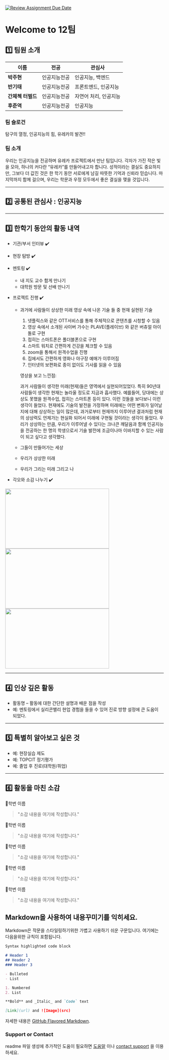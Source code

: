 [![Review Assignment Due Date](https://classroom.github.com/assets/deadline-readme-button-22041afd0340ce965d47ae6ef1cefeee28c7c493a6346c4f15d667ab976d596c.svg)](https://classroom.github.com/a/gSldEXG6)
# Welcome to 12팀

## 1️⃣ 팀원 소개

| **이름** | **전공** | **관심사** |
| --- | --- | --- |
| **박주현** | 인공지능전공 | 인공지능, 백엔드 |
| **반기태** | 인공지능전공 | 프론트엔드, 인공지능 |
| **간체첵 터벌드** | 인공지능전공 | 자연어 처리, 인공지능 |
| **후준역** | 인공지능전공 | 인공지능 |


### 팀 슬로건

탐구의 열정, 인공지능의 힘, 유레카의 발견!!

### 팀 소개

우리는 인공지능을 전공하며 유레카 프로젝트에서 만난 팀입니다. 각자가 가진 작은 빛을 모아, 하나의 커다란 “유레카”를 만들어내고자 합니다. 성적이라는 결실도 중요하지만, 그보다 더 값진 것은 한 학기 동안 서로에게 남길 따뜻한 기억과 신뢰라 믿습니다. 마지막까지 함께 걸으며, 우리는 학문과 우정 모두에서 좋은 결실을 맺을 것입니다.

***

## 2️⃣ 공통된 관심사 : 인공지능

***

## 3️⃣ 한학기 동안의 활동 내역 

- 기관/부서 인터뷰 ✔️  

- 현장 탐방 ✔️  

- 멘토링 ✔️  
  - 내 지도 교수 함게 만나기
  - 대학원 방문 및 선배 만나기

- 프로젝트 진행 ✔️  
  - 과거에 사람들이 상상한 미래
    영상 속에 나온 기술 들 중 현재 실현된 기술
    1. 넷플릭스와 같은 OTT서비스를 통해 주체적으로 콘텐츠를 시청할 수 있음
    2. 영상 속에서 소개된 사이버 가수는 PLAVE(플레이브) 와 같은 버츄얼 아이돌로 구현
    3. 접히는 스마트폰은 폴더블폰으로 구현
    4. 스마트 워치로 간편하게 건강을 체크할 수 있음
    5. zoom을 통해서 원격수업을 진행
    6. 집에서도 간편하게 영화나 야구장 예매가 이루어짐
    7. 인터넷의 보편화로 종이 없이도 기사를 읽을 수 있음

    영상을 보고 느낀점:

    과거 사람들이 생각한 미래(현재)들은 영역에서 실현되어있었다. 특히 90년대 사람들이 생각한 현재는 놀라울 정도로 지금과 흡사했다. 예를들어, 당대에는 상상도 못했을 원격수업, 접히는 스마트폰 등이 있다. 이런 것들을 보다보니 이런 생각이 들었다. 현재에도 기술의 발전을 가정하며 미래에는 어떤 변화가 일어날지에 대해 상상하는 일이 많은데, 과거로부터 현재까지 이루어낸 결과처럼 현재의 상상력도 언제가는 현실화 되어서 미래에 구현될 것이라는 생각이 들었다. 우리가 상상하는 만큼, 우리가 이루어낼 수 있다는 크나큰 깨달음과 함께 인공지능을 전공하는 한 명의 학생으로서 기술 발전에 조금이나마 이바지할 수 있는 사람이 되고 싶다고 생각했다.

    

    
  - 그들이 만들어가는 세상
  - 우리가 상상한 미래
  - 우리가 그리는 미래 그리고 나

- 각오와 소감 나누기 ✔️  


<!-- 활동 사진 추가 예시 -->
<img src="https://pixnio.com/free-images/2017/08/14/2017-08-14-13-09-09-960x651.jpg?text=활동사진1" width="330" height="190"/>
<img src="https://pixnio.com/free-images/2017/08/14/2017-08-14-20-51-02-960x640.jpg?text=활동사진2" width="330" height="190"/>
<img src="https://pixnio.com/free-images/2017/08/15/2017-08-15-10-05-39-960x640.jpg?text=활동사진3" width="330" height="190"/>

***

## 4️⃣ 인상 깊은 활동

- 활동명 – 활동에 대한 간단한 설명과 배운 점을 작성  
- 예: 멘토링에서 실리콘밸리 현업 경험을 들을 수 있어 진로 방향 설정에 큰 도움이 되었다.  

***

## 5️⃣ 특별히 알아보고 싶은 것
- 예: 현장실습 제도
- 예: TOPCIT 정기평가
- 예: 졸업 후 진로(대학원/취업)

***

## 6️⃣ 활동을 마친 소감

🔗학번 이름  
> "소감 내용을 여기에 작성합니다."

🔗학번 이름  
> "소감 내용을 여기에 작성합니다."

🔗학번 이름  
> "소감 내용을 여기에 작성합니다."

🔗학번 이름  
> "소감 내용을 여기에 작성합니다."

🔗학번 이름  
> "소감 내용을 여기에 작성합니다."


## Markdown을 사용하여 내용꾸미기를 익히세요.

Markdown은 작문을 스타일링하기위한 가볍고 사용하기 쉬운 구문입니다. 여기에는 다음을위한 규칙이 포함됩니다.

```markdown
Syntax highlighted code block

# Header 1
## Header 2
### Header 3

- Bulleted
- List

1. Numbered
2. List

**Bold** and _Italic_ and `Code` text

[Link](url) and ![Image](src)
```

자세한 내용은 [GitHub Flavored Markdown](https://guides.github.com/features/mastering-markdown/).

### Support or Contact

readme 파일 생성에 추가적인 도움이 필요하면 [도움말](https://help.github.com/articles/about-readmes/) 이나 [contact support](https://github.com/contact) 을 이용하세요.

